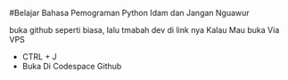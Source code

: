 #Belajar Bahasa Pemograman Python Idam
dan Jangan Nguawur

buka github seperti biasa, lalu tmabah dev di link nya
Kalau Mau buka Via VPS
- CTRL + J
- Buka Di Codespace Github